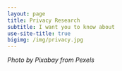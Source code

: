 ```yaml
---
layout: page
title: Privacy Research
subtitle: I want you to know about
use-site-title: true
bigimg: /img/privacy.jpg
---
```



*Photo by Pixabay from Pexels*